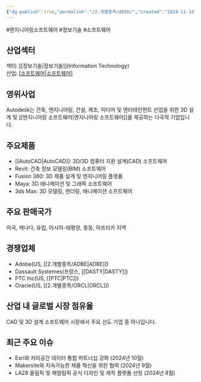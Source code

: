 ```yaml
---
{"dg-publish":true,"permalink":"/2.개별종목/ADSK/","created":"2024-11-14T17:56:35.956+09:00","updated":"2025-06-03T20:05:57.446+09:00"}
---
```


#엔지니어링소프트웨어 #정보기술 #소프트웨어 

## 산업섹터

섹터: [[정보기술\|정보기술]](Information Technology)  
산업: [[소프트웨어\|소프트웨어]](Software)

## 영위사업

Autodesk는 건축, 엔지니어링, 건설, 제조, 미디어 및 엔터테인먼트 산업을 위한 3D 설계 및 [[엔지니어링 소프트웨어\|엔지니어링 소프트웨어]]를 제공하는 다국적 기업입니다.

## 주요제품

- [[AutoCAD\|AutoCAD]]: 2D/3D 컴퓨터 지원 설계(CAD) 소프트웨어
- Revit: 건축 정보 모델링(BIM) 소프트웨어
- Fusion 360: 3D 제품 설계 및 엔지니어링 플랫폼
- Maya: 3D 애니메이션 및 그래픽 소프트웨어
- 3ds Max: 3D 모델링, 렌더링, 애니메이션 소프트웨어

## 주요 판매국가

미국, 캐나다, 유럽, 아시아-태평양, 중동, 아프리카 지역

## 경쟁업체

- Adobe(US, [[2.개별종목/ADBE\|ADBE]])
- Dassault Systemes(프랑스, [[DASTY\|DASTY]])
- PTC Inc(US, [[PTC\|PTC]])
- Oracle(US, [[2.개별종목/ORCL\|ORCL]])

## 산업 내 글로벌 시장 점유율

CAD 및 3D 설계 소프트웨어 시장에서 주요 선도 기업 중 하나입니다.

## 최근 주요 이슈

- Esri와 지리공간 데이터 통합 파트너십 강화 (2024년 10월)
- Makersite와 지속가능한 제품 혁신을 위한 협력 (2024년 9월)
- LA28 올림픽 및 패럴림픽 공식 디자인 및 제작 플랫폼 선정 (2024년 8월)